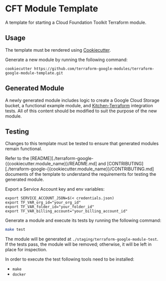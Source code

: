 # CFT Module Template

A template for starting a Cloud Foundation Toolkit Terraform module.

## Usage

The template must be rendered using [Cookiecutter][cookiecutter].

Generate a new module by running the following command:

`cookiecutter https://github.com/terraform-google-modules/terraform-google-module-template.git`

## Generated Module

A newly generated module includes logic to create a Google Cloud
Storage bucket, a functional example module, and
[Kitchen-Terraform][kitchen-terraform] integration tests. All of this
content should be modified to suit the purpose of the new module.

## Testing

Changes to this template must be tested to ensure that generated
modules remain functional.

Refer to the [README][./terraform-google-{{cookiecutter.module_name}}/README.md] and [CONTRIBUTING][./terraform-google-{{cookiecutter.module_name}}/CONTRIBUTING.md]
documents of the template to understand the requirements for testing
the generated module.

Export a Service Account key and env variables:

```
export SERVICE_ACCOUNT_JSON=$(< credentials.json)
export TF_VAR_org_id="your_org_id"
export TF_VAR_folder_id="your_folder_id"
export TF_VAR_billing_account="your_billing_account_id"
```

Generate a module and execute its tests by running the following
command:

```sh
make test
```

The module will be generated at
`./staging/terraform-google-module-test`. If the tests pass, the module
will be removed; otherwise, it will be left in place for inspection.

In order to execute the test following tools need to be installed:
- `make`
- `docker`

[cookiecutter]: https://cookiecutter.readthedocs.io/
[kitchen-terraform]: https://github.com/newcontext-oss/kitchen-terraform
[contributing]: ./terraform-google-{{cookiecutter.module_name}}/CONTRIBUTING.md
[readme]: ./terraform-google-{{cookiecutter.module_name}}/README.md
